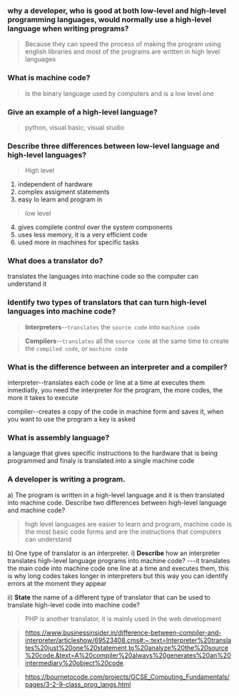 ### why a developer, who is good at both low-level and high-level programming languages, would normally use a high-level language when writing programs?
>Because they can speed the process of making the program using english libraries and most of the programs are written in high level languages

### What is machine code?
>Is the binary language used by computers and is a low level one

### Give an example of a high-level language?
>python, visual basic, visual studio

### Describe three differences between low-level language and high-level languages? 
>High level
1. independent of hardware 
2. complex assigment statements
3. easy lo learn and program in
>low level
4. gives complete control over the system components
5. uses less memory, it is a very efficient code
6. used more in machines for specific tasks

###  What does a translator do? 
translates the languages into machine code so the computer can understand it

### Identify two types of translators that can turn high-level languages into machine code? 
>**Interpreters**--`translates` the `source code` into `machine code`

>**Compilers**--`translates`  all the `source code`  at the same time to create the `compiled code`, or `machine code`

### What is the difference between an interpreter and a compiler? 
interpreter--translates each code or line at a time at executes them inmediatly, you need the interpreter for the program, the more codes, the more it takes to execute

compiler--creates a copy of the code in machine form and saves it, when you want to use the program a key is asked


###  What is assembly language? 
a language that gives specific instructions to the hardware that is being programmed and finaly is translated into a single machine code

### A developer is writing a program.
 a) The program is written in a high-level language and it is then translated into machine code. Describe two differences between high-level language and machine code? 
 >high level languages are easier to learn and program, machine code is the most basic code forms and are the instructions that computers can understand
 
  b) One type of translator is an interpreter.
        i)  **Describe**  how an interpreter translates high-level language programs into machine code? ---it translates the main code into machine code one line at a time and executes them, this is why long codes takes longer in interpreters but this way you can identify errors at the moment they appear



   ii)  **State**  the name of a different type of translator that can be used to translate high-level code into machine code? 
> PHP is another translator, it is mainly used in the web development



> https://www.businessinsider.in/difference-between-compiler-and-interpreter/articleshow/69523408.cms#:~:text=Interpreter%20translates%20just%20one%20statement,to%20analyze%20the%20source%20code.&text=A%20compiler%20always%20generates%20an%20intermediary%20object%20code.

>https://bournetocode.com/projects/GCSE_Computing_Fundamentals/pages/3-2-9-class_prog_langs.html
